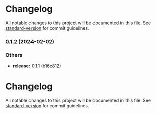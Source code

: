 # Changelog

All notable changes to this project will be documented in this file. See [standard-version](https://github.com/conventional-changelog/standard-version) for commit guidelines.

### [0.1.2](https://github.com/ehddn5252/-version_test2/compare/v0.1.1...v0.1.2) (2024-02-02)


### Others

* **release:** 0.1.1 ([b16c812](https://github.com/ehddn5252/-version_test2/commit/b16c812d795c5a16f7f9eb633e1e86c98f58d1e9))

# Changelog

All notable changes to this project will be documented in this file. See [standard-version](https://github.com/conventional-changelog/standard-version) for commit guidelines.
